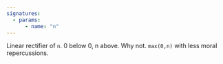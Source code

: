 ```yaml
---
signatures:
  - params:
      - name: "n"
---
```


Linear rectifier of `n`. 0 below 0, n above. Why not. `max(0,n)` with less moral
repercussions.
